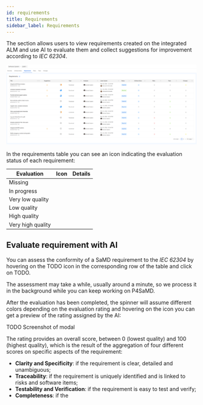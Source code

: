 ```yaml
---
id: requirements
title: Requirements
sidebar_label: Requirements
---
```


The section allows users to view requirements created on the integrated ALM and use AI to evaluate them and collect suggestions for improvement according to *IEC 62304*.

![Requirements table](img/requirements_table.png)

In the requirements table you can see an icon indicating the evaluation status of each requirement:

| Evaluation        | Icon | Details |
|-------------------|------|---------|
| Missing           |      |         |
| In progress       |      |         |
| Very low quality  |      |         |
| Low quality       |      |         |
| High quality      |      |         |
| Very high quality |      |         |

## Evaluate requirement with AI

You can assess the conformity of a SaMD requirement to the *IEC 62304* by hovering on the TODO icon in the corresponding row of the table and click on TODO.

The assessment may take a while, usually around a minute, so we process it in the background while you can keep working on P4SaMD.

After the evaluation has been completed, the spinner will assume different colors depending on the evaluation rating and hovering on the icon you can get a preview of the rating assigned by the AI:

TODO Screenshot of modal

The rating provides an overall score, between 0 (lowest quality) and 100 (highest quality), which is the result of the aggregation of four different scores on specific aspects of the requirement:

- **Clarity and Specificity**: if the requirement is clear, detailed and unambiguous;
- **Traceability**: if the requirement is uniquely identified and is linked to risks and software items;
- **Testability and Verification**: if the requirement is easy to test and verify;
- **Completeness**: if the 


